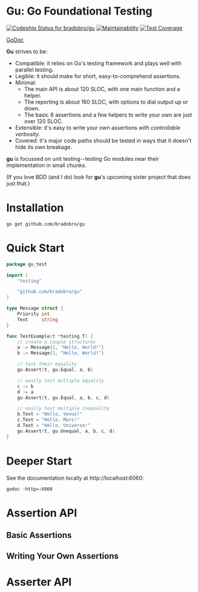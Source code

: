 # Gu: Go Foundational Testing

[ ![Codeship Status for bradobro/gu](https://app.codeship.com/projects/9544f7b0-3e90-0136-3d5d-32fde32a4b52/status?branch=master)](https://app.codeship.com/projects/290760) [![Maintainability](https://api.codeclimate.com/v1/badges/74651756272c02bb6370/maintainability)](https://codeclimate.com/github/bradobro/gu/maintainability) [![Test Coverage](https://api.codeclimate.com/v1/badges/74651756272c02bb6370/test_coverage)](https://codeclimate.com/github/bradobro/gu/test_coverage)

[GoDoc](https://godoc.org/github.com/bradobro/gu)

**Gu** strives to be:

- Compatible: it relies on Go's testing framework and plays well with parallel testing.
- Legible: it should make for short, easy-to-comprehend assertions.
- Minimal:
    - The main API is about 120 SLOC, with one main function and a helper.
    - The reporting is about 160 SLOC, with options to dial output up or down.
    - The basic 8 assertions and a few helpers to write your own are just over 120 SLOC.
- Extensible: it's easy to write your own assertions *with controllable verbosity*.
- Covered: it's major code paths should be tested in ways that it doesn't hide its own breakage.

**gu** is focussed on unit testing--testing Go modules near their implementation in small chunks.

(If you love BDD (and I do) look for **gu**'s upcoming sister project that does just that.)

# Installation

`go get github.com/bradobro/gu`

# Quick Start

```Go
package gu_test

import (
	"testing"

	"github.com/bradobro/gu"
)

type Message struct {
	Priority int
	Text     string
}

func TestExample(t *testing.T) {
	// create a couple structures
	a := Message{1, "Hello, World!"}
	b := Message{1, "Hello, World!"}

	// test their equality
	gu.Assert(t, gu.Equal, a, b)

	// easily test multiple equality
	c := b
	d := a
	gu.Assert(t, gu.Equal, a, b, c, d)

	// easily test multiple inequality
	b.Text = "Hello, Venus!"
	c.Text = "Hello, Mars!"
	d.Text = "Hello, Universe!"
	gu.Assert(t, gu.Unequal, a, b, c, d)
}
```

# Deeper Start

See the documentation locally at http://localhost:6060:

`godoc -http=:6060`

# Assertion API

## Basic Assertions

## Writing Your Own Assertions

# Asserter API
